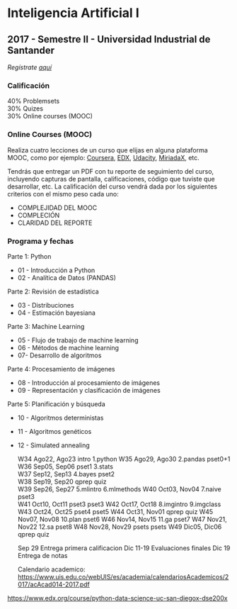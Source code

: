 # Inteligencia Artificial I
## 2017 - Semestre II - Universidad Industrial de Santander

_Regístrate [aquí](https://goo.gl/forms/yHRFSYVXfCUlDpyY2)_

### Calificación
40% Problemsets<br/>
30% Quizes<br/>
30% Online courses (MOOC)

### Online Courses (MOOC)
Realiza cuatro lecciones de un curso que elijas en alguna plataforma MOOC, como por ejemplo: [Coursera](www.coursera.org), [EDX](www.edx.org), [Udacity](www.udacity.org),  [MiriadaX](https://miriadax.net/), etc.

Tendrás que entregar un PDF con tu reporte de seguimiento del curso, incluyendo capturas de pantalla, calificaciones, código que tuviste que desarrollar, etc. La calificación del curso vendrá dada por los siguientes criterios con el mismo peso cada uno:

- COMPLEJIDAD DEL MOOC
- COMPLECIÓN 
- CLARIDAD DEL REPORTE

### Programa y fechas

Parte 1: Python
-   01 - Introducción a Python
-   02 - Analítica de Datos (PANDAS)

Parte 2: Revisión de estadística
-   03 - Distribuciones
-   04 - Estimación bayesiana
 
Parte 3: Machine Learning
-   05 - Flujo de trabajo de machine learning
-   06 - Métodos de machine learning
-   07- Desarrollo de algoritmos

Parte 4: Procesamiento de imágenes
-   08 - Introducción al procesamiento de imágenes
-   09 - Representación y clasificación de imágenes

Parte 5: Planificación y búsqueda
-   10 - Algoritmos deterministas
-   11 - Algoritmos genéticos
-   12 - Simulated annealing 


    W34   Ago22, Ago23   intro      1.python
    W35   Ago29, Ago30   2.pandas   pset0+1
    W36   Sep05, Sep06   pset1      3.stats      
    W37   Sep12, Sep13   4.bayes    pset2          
    W38   Sep19, Sep20   qprep      quiz        
    W39   Sep26, Sep27   5.mlintro  6.mlmethods
    W40   Oct03, Nov04   7.naive    pset3    
    W41   Oct10, Oct11   pset3      pset3
    W42   Oct17, Oct18   8.imgintro 9.imgclass
    W43   Oct24, Oct25   pset4      pset5 
    W44   Oct31, Nov01   qprep      quiz
    W45   Nov07, Nov08   10.plan    pset6
    W46   Nov14, Nov15   11.ga      pset7
    W47   Nov21, Nov22   12.sa      pset8
    W48   Nov28, Nov29   psets      psets
    W49   Dic05, Dic06   qprep      quiz

    Sep 29    Entrega primera calificacion
    Dic 11-19 Evaluaciones finales
    Dic 19    Entrega de notas
    
    Calendario academico: https://www.uis.edu.co/webUIS/es/academia/calendariosAcademicos/2017/acAcad014-2017.pdf


https://www.edx.org/course/python-data-science-uc-san-diegox-dse200x

